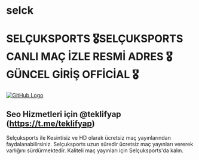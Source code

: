 # selck
# SELÇUKSPORTS 🎖️SELÇUKSPORTS CANLI MAÇ İZLE RESMİ ADRES 🎖️ GÜNCEL GİRİŞ OFFİCİAL 🎖️
[![GitHub Logo](https://github.com/user-attachments/assets/18a0da7a-5530-44d0-82b8-d79f32e0f695)](https://t.me/calimacizle)
## Seo Hizmetleri için @teklifyap (https://t.me/teklifyap)
Selçuksports ile Kesintisiz ve HD olarak ücretsiz maç yayınlarından faydalanabilirsiniz. Selçuksports uzun süredir ücretsiz maç yayınları vererek varlığını sürdürmektedir. Kaliteli maç yayınları için Selçuksports'da kalın.
